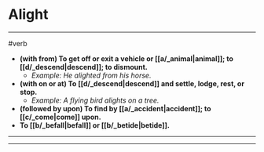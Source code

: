 # Alight
---
#verb
- **(with from) To get off or exit a vehicle or [[a/_animal|animal]]; to [[d/_descend|descend]]; to dismount.**
	- _Example: He alighted from his horse._
- **(with on or at) To [[d/_descend|descend]] and settle, lodge, rest, or stop.**
	- _Example: A flying bird alights on a tree._
- **(followed by upon) To find by [[a/_accident|accident]]; to [[c/_come|come]] upon.**
- **To [[b/_befall|befall]] or [[b/_betide|betide]].**
---
---
